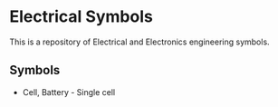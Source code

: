 # Electrical Symbols
This is a repository of Electrical and Electronics engineering symbols.

## Symbols
* Cell, Battery - Single cell